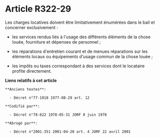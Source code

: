 # Article R322-29

Les charges locatives doivent être limitativement énumérées dans le bail et concerner exclusivement :

- les services rendus liés à l'usage des différents éléments de la chose louée, fourniture et dépenses de personnel ;

- les réparations d'entretien courant et de menues réparations sur les éléments locaux ou équipements d'usage commun de la
chose louée ;

- les impôts ou taxes correspondant à des services dont le locataire profite directement.

**Liens relatifs à cet article**

	**Anciens textes**:

	  - Décret n°77-1018 1977-08-29 art. 12

	**Codifié par**:

	  - Décret n°78-622 1978-05-31 JORF 8 juin 1978

	**Abrogé par**:

	  - Décret n°2001-351 2001-04-20 art. 4 JORF 22 avril 2001
